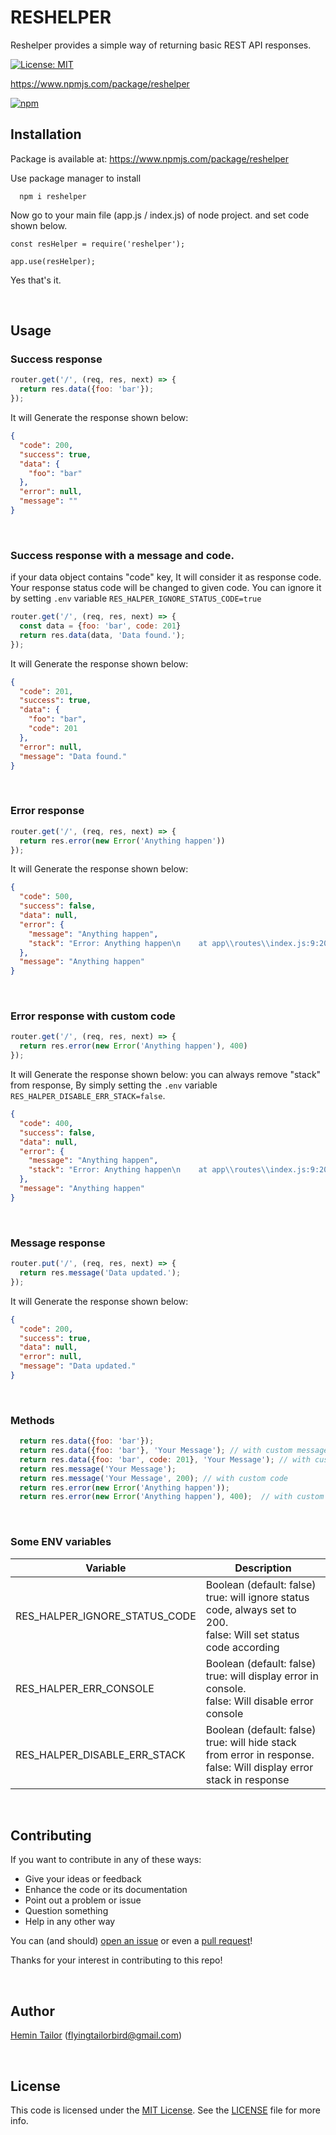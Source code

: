 # RESHELPER

Reshelper provides a simple way of returning basic REST API responses.

[![License: MIT](https://img.shields.io/badge/License-MIT-blue.svg)](https://opensource.org/licenses/MIT)

https://www.npmjs.com/package/reshelper

[![npm](https://nodei.co/npm/reshelper.png)](https://www.npmjs.com/package/reshelper)

## Installation

Package is available at: https://www.npmjs.com/package/reshelper

Use package manager to install

```
  npm i reshelper
``` 

Now go to your main file (app.js / index.js) of node project. and set code shown below.

```
const resHelper = require('reshelper');

app.use(resHelper);
```
Yes that's it.

<br/>

## Usage

### Success response
```javascript
router.get('/', (req, res, next) => {
  return res.data({foo: 'bar'});
});
```

It will Generate the response shown below:

```json
{
  "code": 200,
  "success": true,
  "data": {
    "foo": "bar"
  },
  "error": null,
  "message": ""
}
```
<br/>

### Success response with a message and code.

if your data object contains "code" key, It will consider it as response code.
Your response status code will be changed to given code. You can ignore it by setting `.env` variable `RES_HALPER_IGNORE_STATUS_CODE=true`

```javascript
router.get('/', (req, res, next) => {
  const data = {foo: 'bar', code: 201}
  return res.data(data, 'Data found.');
});
```

It will Generate the response shown below:

```json
{
  "code": 201,
  "success": true,
  "data": {
    "foo": "bar",
    "code": 201
  },
  "error": null,
  "message": "Data found."
}
```

<br/>

### Error response
```javascript
router.get('/', (req, res, next) => {
  return res.error(new Error('Anything happen'))
});
```

It will Generate the response shown below:

```json
{
  "code": 500,
  "success": false,
  "data": null,
  "error": {
    "message": "Anything happen",
    "stack": "Error: Anything happen\n    at app\\routes\\index.js:9:20\n    at Layer.handle [as handle_request] (app\\node_modules\\express\\lib\\router\\layer.js:95:5)\n    at next (app\\node_modules\\express\\lib\\router\\route.js:137:13)\n    at Route.dispatch (app\\node_modules\\express\\lib\\router\\route.js:112:3)\n    at Layer.handle [as handle_request] (app\\node_modules\\express\\lib\\router\\layer.js:95:5)\n    at app\\node_modules\\express\\lib\\router\\index.js:281:22\n    at Function.process_params (app\\node_modules\\express\\lib\\router\\index.js:335:12)\n    at next (app\\node_modules\\express\\lib\\router\\index.js:275:10)\n    at Function.handle (app\\node_modules\\express\\lib\\router\\index.js:174:3)\n    at router (app\\node_modules\\express\\lib\\router\\index.js:47:12)"
  },
  "message": "Anything happen"
}
```

<br/>

### Error response with custom code
```javascript
router.get('/', (req, res, next) => {
  return res.error(new Error('Anything happen'), 400)
});
```

It will Generate the response shown below:
you can always remove "stack" from response, By simply setting the `.env` variable `RES_HALPER_DISABLE_ERR_STACK=false`.

```json
{
  "code": 400,
  "success": false,
  "data": null,
  "error": {
    "message": "Anything happen",
    "stack": "Error: Anything happen\n    at app\\routes\\index.js:9:20\n    at Layer.handle [as handle_request] (app\\node_modules\\express\\lib\\router\\layer.js:95:5)\n    at next (app\\node_modules\\express\\lib\\router\\route.js:137:13)\n    at Route.dispatch (app\\node_modules\\express\\lib\\router\\route.js:112:3)\n    at Layer.handle [as handle_request] (app\\node_modules\\express\\lib\\router\\layer.js:95:5)\n    at app\\node_modules\\express\\lib\\router\\index.js:281:22\n    at Function.process_params (app\\node_modules\\express\\lib\\router\\index.js:335:12)\n    at next (app\\node_modules\\express\\lib\\router\\index.js:275:10)\n    at Function.handle (app\\node_modules\\express\\lib\\router\\index.js:174:3)\n    at router (app\\node_modules\\express\\lib\\router\\index.js:47:12)"
  },
  "message": "Anything happen"
}
```

<br/>

### Message response
```javascript
router.put('/', (req, res, next) => {
  return res.message('Data updated.');
});
```

It will Generate the response shown below:

```json
{
  "code": 200,
  "success": true,
  "data": null,
  "error": null,
  "message": "Data updated."
}
```

<br/>

### Methods
```javascript
  return res.data({foo: 'bar'});
  return res.data({foo: 'bar'}, 'Your Message'); // with custom message
  return res.data({foo: 'bar', code: 201}, 'Your Message'); // with custom code
  return res.message('Your Message');
  return res.message('Your Message', 200); // with custom code
  return res.error(new Error('Anything happen'));
  return res.error(new Error('Anything happen'), 400);  // with custom code
```

<br/>

### Some ENV variables

| Variable | Description |
| --- | --- |
| RES_HALPER_IGNORE_STATUS_CODE | Boolean (default: false)<br/>true: will ignore status code, always set to 200. <br/>false: Will set status code according|
| RES_HALPER_ERR_CONSOLE | Boolean (default: false)<br/>true: will display error in console. <br/>false: Will disable error console|
| RES_HALPER_DISABLE_ERR_STACK | Boolean (default: false)<br/>true: will hide stack from error in response. <br/>false: Will display error stack in response|

<br/>

## Contributing

If you want to contribute in any of these ways:

- Give your ideas or feedback
- Enhance the code or its documentation
- Point out a problem or issue
- Question something
- Help in any other way

You can (and should) [open an issue](https://github.com/hemintailor/reshelper/issues/new) or even a [pull request](https://github.com/hemintailor/reshelper/compare)!

Thanks for your interest in contributing to this repo!

<br/>

## Author

[Hemin Tailor](https://github.com/hemintailor) (flyingtailorbird@gmail.com)

<br/>

## License

This code is licensed under the [MIT License](https://github.com/hemintailor/reshelper/blob/master/LICENSE). See the [LICENSE](https://github.com/hemintailor/reshelper/blob/master/LICENSE) file for more info.